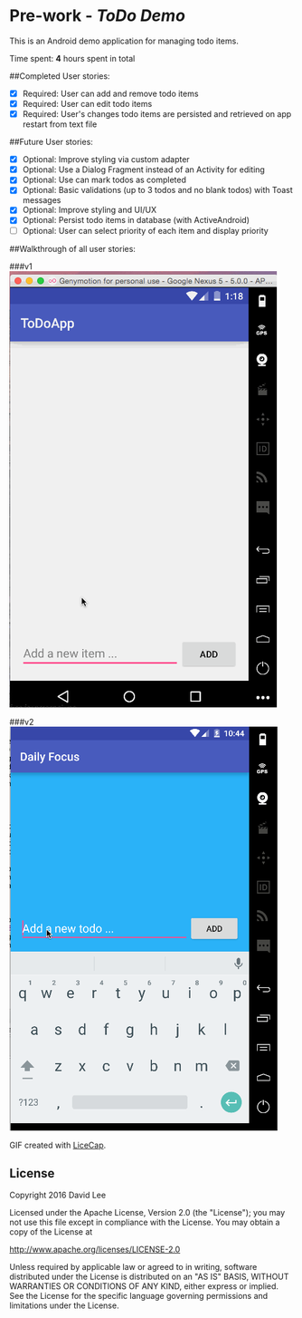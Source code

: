 # Pre-work - *ToDo Demo*

This is an Android demo application for managing todo items.

Time spent: **4** hours spent in total

##Completed User stories:
- [x] Required: User can add and remove todo items
- [x] Required: User can edit todo items
- [x] Required: User's changes todo items are persisted and retrieved on app restart from text file

##Future User stories:
- [x] Optional: Improve styling via custom adapter
- [x] Optional: Use a Dialog Fragment instead of an Activity for editing
- [x] Optional: Use can mark todos as completed
- [x] Optional: Basic validations (up to 3 todos and no blank todos) with Toast messages
- [x] Optional: Improve styling and UI/UX
- [x] Optional: Persist todo items in database (with ActiveAndroid)
- [ ] Optional: User can select priority of each item and display priority

##Walkthrough of all user stories:

###v1
<img src='https://github.com/realdlee/ToDoApp/blob/master/android_todo.gif' title='Video Walkthrough' width='' alt='Video Walkthrough' />

###v2
<img src='https://github.com/realdlee/todo_app/blob/master/todo_v2.gif' title='Video Walkthrough' width='' alt='Video Walkthrough' />

GIF created with [LiceCap](http://www.cockos.com/licecap/).

## License

Copyright 2016 David Lee

Licensed under the Apache License, Version 2.0 (the "License");
you may not use this file except in compliance with the License.
You may obtain a copy of the License at

  http://www.apache.org/licenses/LICENSE-2.0

Unless required by applicable law or agreed to in writing, software
distributed under the License is distributed on an "AS IS" BASIS,
WITHOUT WARRANTIES OR CONDITIONS OF ANY KIND, either express or implied.
See the License for the specific language governing permissions and
limitations under the License.
